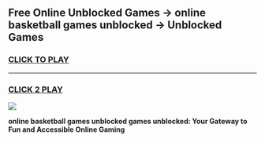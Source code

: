 
## Free Online Unblocked Games → online basketball games unblocked → Unblocked Games
<h3>
<a href="https://premium.freeplayer.one?title=online_basketball_games_unblocked&ref=21F">CLICK TO PLAY</a></h3>
<hr>

<h3>
<a href="https://premium.freeplayer.one?title=online_basketball_games_unblocked&ref=21F">CLICK 2 PLAY</a>
  
</h3>

<a href="https://premium.freeplayer.one?title=online_basketball_games_unblocked&ref=21F/"><img src="https://clearcache.store/games.png"></a>


**online basketball games unblocked games unblocked: Your Gateway to Fun and Accessible Online Gaming**
